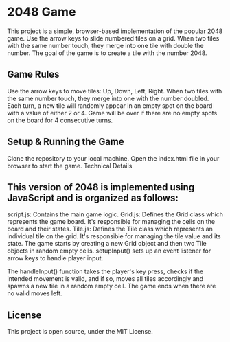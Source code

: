 # 2048 Game
This project is a simple, browser-based implementation of the popular 2048 game. Use the arrow keys to slide numbered tiles on a grid. When two tiles with the same number touch, they merge into one tile with double the number. The goal of the game is to create a tile with the number 2048.

<h2>Game Rules</h2>
Use the arrow keys to move tiles: Up, Down, Left, Right.
When two tiles with the same number touch, they merge into one with the number doubled.
Each turn, a new tile will randomly appear in an empty spot on the board with a value of either 2 or 4.
Game will be over if there are no empty spots on the board for 4 consecutive turns.

<h2>Setup & Running the Game</h2>
Clone the repository to your local machine.
Open the index.html file in your browser to start the game.
Technical Details

<h2>This version of 2048 is implemented using JavaScript and is organized as follows:</h2>
script.js: Contains the main game logic.
Grid.js: Defines the Grid class which represents the game board. It's responsible for managing the cells on the board and their states.
Tile.js: Defines the Tile class which represents an individual tile on the grid. It's responsible for managing the tile value and its state.
The game starts by creating a new Grid object and then two Tile objects in random empty cells. setupInput() sets up an event listener for arrow keys to handle player input.

The handleInput() function takes the player's key press, checks if the intended movement is valid, and if so, moves all tiles accordingly and spawns a new tile in a random empty cell. The game ends when there are no valid moves left.

<h2>License</h2>
This project is open source, under the MIT License.
